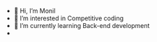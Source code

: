 - 👋 Hi, I’m Monil
- 👀 I’m interested in Competitive coding
- 🌱 I’m currently learning Back-end development
-

<!---
Monil-007/Monil-007 is a ✨ special ✨ repository because its `README.md` (this file) appears on your GitHub profile.
You can click the Preview link to take a look at your changes.
--->
